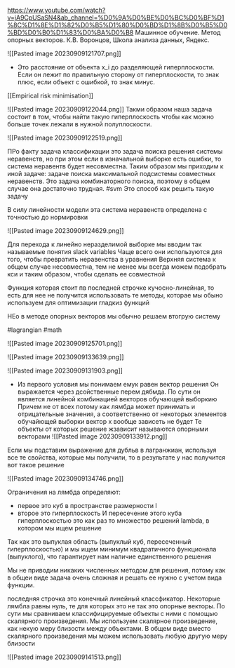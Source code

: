 https://www.youtube.com/watch?v=jA9CpUSaSN4&ab_channel=%D0%9A%D0%BE%D0%BC%D0%BF%D1%8C%D1%8E%D1%82%D0%B5%D1%80%D0%BD%D1%8B%D0%B5%D0%BD%D0%B0%D1%83%D0%BA%D0%B8
 Машинное обучение. Метод опорных векторов. К.В. Воронцов, Школа анализа данных, Яндекс.

![[Pasted image 20230909121707.png]]

- Это расстояние от объекта x_i до разделяющей гиперплоскости. Если он лежит по правильную сторону от гиперплоскости, то знак плюс, если объект с ошибкой, то знак минус.

[[Empirical risk minimisation]]

![[Pasted image 20230909122044.png]]
Такми образом наша задача состоит в том, чтобы найти такую гиперплоскость чтобы как можно больше точек лежали в нужной полуплоскости.

![[Pasted image 20230909122519.png]]

ПРо факту задача классификации это задача поиска решения системы неравенств, но при этом если в изначальной выборке есть ошибки, то система неравентв будет несовместна. Таким образом мы приходим к иной задаче: задаче поиска максимальной подсистемы совместных неравенств. Это задача комбинаторного поиска, поэтому в общем случае она достаточно трудная. #svm  Это способ как решить такую задачу

В силу линейности модели эта система неравенств определена с точностью до нормировки

![[Pasted image 20230909124629.png]]

Для перехода к линейно неразделимой выборке мы вводим так называемые понятия slack variables
Чаще всего они используются для того, чтобы превратить неравенства в уравнения
Верхняя система к общем случае несовместна, тем не менее мы всегда можем подобрать кси и таким образом, чтобы сделать ее совместной

Функция которая стоит пв последней строчке кучосно-линейная, то есть для нее не получится использовать те методы, которае мы обыно используем для оптимизации гладкиз функций

НЕо в методе опорных векторов мы обычно решаем втогрую систему

#lagrangian #math 

![[Pasted image 20230909125701.png]]

![[Pasted image 20230909133639.png]]

![[Pasted image 20230909131903.png]]

- Из первого условия мы понимаем емук равен вектор решения
  Он выражается через дсойственные перем дябмда. По сути он является линейной комбинацией векторов обучающей выборкию Причем не от всех потому как лямбда может принимать и отрицательные значения, а соответственно от некоторых элементов обучайющей выборки вектор х вообще зависеть не будет
  Те объекты от которых решение жзависит называются опорными векторами 
![[Pasted image 20230909133912.png]]

Если мы подставим выражение для дубльв в лагранжиан, используя все те свойства, которые мы получили, то в результате у нас получится вот такое решение

![[Pasted image 20230909134746.png]]

Ограничения на лямбда определяют:
- первое это куб в пространстве размерности l
- второе это гиперплоскость
И пересечение этого куба гиперплоскостью это как раз то множество решений lambda, в котором мы ищем решение

Так как это выпуклая область (выпуклый куб, пересеченный гиперплоскостью) и мы ищем минимум квадратичного функционала (выпуклого), что гарантирует нам наличие единственного решения

Мы не приводим никаких численных методом для решения, потому как в общеи виде задача очень сложная и решать ее нужно с учетом вида функции.

последняя строчка это конечный линейный классфикатор. Некоторые лямбла равны нуль, те для которых это не так это опорные векторы. По сути мы сравниваем классифицируемые объекты с ними с помощью скалярного произведения. Мы используем скалярное произведение, как некую меру близости между объектами. В общем виде вместо скалярного произведения мы можем использовать любую другую меру близости

![[Pasted image 20230909141513.png]]
